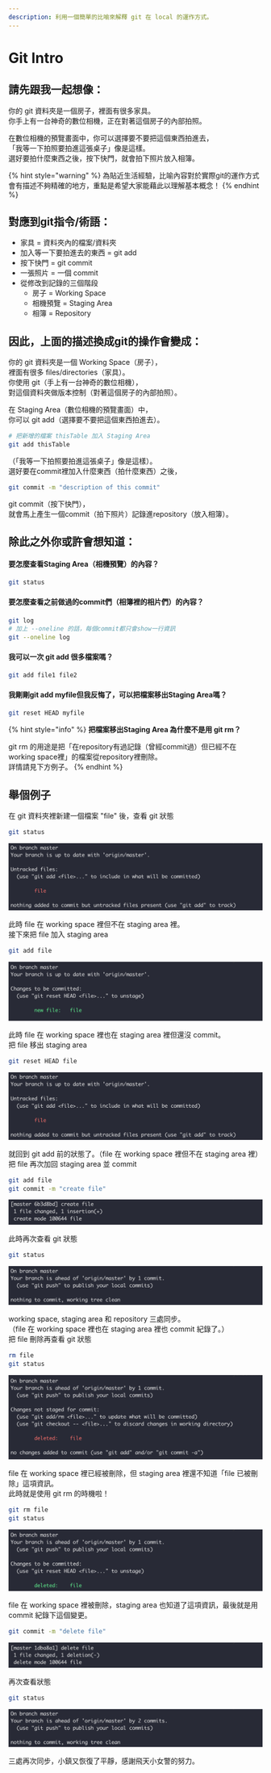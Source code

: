 ```yaml
---
description: 利用一個簡單的比喻來解釋 git 在 local 的運作方式。
---
```


# Git Intro

## **請先跟我一起想像：**

你的 git 資料夾是一個房子，裡面有很多家具。  
你手上有一台神奇的數位相機，正在對著這個房子的內部拍照。

在數位相機的預覽畫面中，你可以選擇要不要把這個東西拍進去，  
「我等一下拍照要拍進這張桌子」像是這樣。  
選好要拍什麼東西之後，按下快門，就會拍下照片放入相簿。

{% hint style="warning" %}
為貼近生活經驗，比喻內容對於實際git的運作方式會有描述不夠精確的地方，重點是希望大家能藉此以理解基本概念！
{% endhint %}

## **對應到git指令/術語：**

* 家具 = 資料夾內的檔案/資料夾
* 加入等一下要拍進去的東西 = git add
* 按下快門 = git commit
* 一張照片 = 一個 commit
* 從修改到記錄的三個階段
  * 房子 = Working Space
  * 相機預覽 = Staging Area
  * 相簿 = Repository

## **因此，上面的描述換成git的操作會變成：**

你的 git 資料夾是一個 Working Space（房子），  
裡面有很多 files/directories（家具）。  
你使用 git（手上有一台神奇的數位相機），  
對這個資料夾做版本控制（對著這個房子的內部拍照）。

在 Staging Area（數位相機的預覽畫面）中，  
你可以 git add（選擇要不要把這個東西拍進去）。

```bash
# 把新增的檔案 thisTable 加入 Staging Area
git add thisTable
```

（「我等一下拍照要拍進這張桌子」像是這樣）。  
選好要在commit裡加入什麼東西（拍什麼東西）之後，

```bash
git commit -m "description of this commit"
```

git commit（按下快門），  
就會馬上產生一個commit（拍下照片）記錄進repository（放入相簿）。

## 除此之外你或許會想知道：

#### 要怎麼查看Staging Area（相機預覽）的內容？

```bash
git status
```

#### 要怎麼查看之前做過的commit們（相簿裡的相片們）的內容？

```bash
git log
# 加上 --oneline 的話，每個commit都只會show一行資訊
git --oneline log
```

#### 我可以一次 git add 很多檔案嗎？

```bash
git add file1 file2
```

#### 我剛剛git add myfile但我反悔了，可以把檔案移出Staging Area嗎？

```bash
git reset HEAD myfile
```

{% hint style="info" %}
**把檔案移出Staging Area 為什麼不是用 git rm？**

git rm 的用途是把「在repository有過記錄（曾經commit過）但已經不在working space裡」的檔案從repository裡刪除。  
詳情請見下方例子。
{% endhint %}

## 舉個例子

在 git 資料夾裡新建一個檔案 "file" 後，查看 git 狀態

```bash
git status
```

![](../.gitbook/assets/screen-shot-20190126-shang-wu-11.13.43.png)

此時 file 在 working space 裡但不在 staging area 裡。  
接下來把 file 加入 staging area

```bash
git add file
```

![](../.gitbook/assets/screen-shot-20190126-shang-wu-11.14.02.png)

此時 file 在 working space 裡也在 staging area 裡但還沒 commit。  
把 file 移出 staging area

```bash
git reset HEAD file
```

![](../.gitbook/assets/screen-shot-20190126-shang-wu-11.13.43.png)

就回到 git add 前的狀態了。（file 在 working space 裡但不在 staging area 裡）  
把 file 再次加回 staging area 並 commit

```bash
git add file
git commit -m "create file"
```

![](../.gitbook/assets/screen-shot-20190126-shang-wu-11.23.30.png)

此時再次查看 git 狀態

```bash
git status
```

![](../.gitbook/assets/screen-shot-20190126-shang-wu-11.23.50.png)

working space, staging area 和 repository 三處同步。  
（file 在 working space 裡也在 staging area 裡也 commit 紀錄了。）  
把 file 刪除再查看 git 狀態

```bash
rm file
git status
```

![](../.gitbook/assets/screen-shot-20190126-shang-wu-11.26.39.png)

file 在 working space 裡已經被刪除，但 staging area 裡還不知道「file 已被刪除」這項資訊。  
此時就是使用 git rm 的時機啦！

```bash
git rm file
git status
```

![](../.gitbook/assets/screen-shot-20190126-shang-wu-11.35.17.png)

file 在 working space 裡被刪除，staging area 也知道了這項資訊，最後就是用 commit 紀錄下這個變更。

```bash
git commit -m "delete file"
```

![](../.gitbook/assets/screen-shot-20190126-shang-wu-11.38.12.png)

再次查看狀態

```bash
git status
```

![](../.gitbook/assets/screen-shot-20190126-shang-wu-11.38.28.png)

三處再次同步，小鎮又恢復了平靜，感謝飛天小女警的努力。

